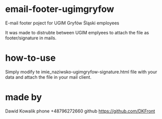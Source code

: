 # email-footer-ugimgryfow
E-mail footer poject for UGIM Gryfów Śląski employees

It was made to distrubte between UGIM emplyees to attach the file as footer/signature in mails.

# how-to-use
Simply modify te imie_naziwsko-ugimgryfow-signature.html file with your data and attach the file in your
mail client.

# made by
Dawid Kowalik
phone +48796272660
github https://github.com/DKFront